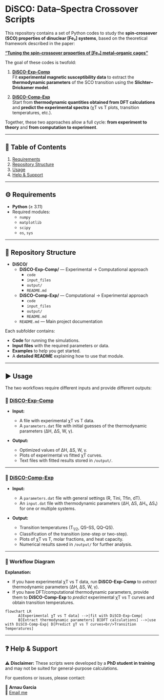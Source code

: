 # DiSCO: Data–Spectra Crossover Scripts  

This repository contains a set of Python codes to study the **spin-crossover (SCO) properties of dinuclear [Fe₂] systems**, based on the theoretical framework described in the paper:  

**[“Tuning the spin-crossover properties of [Fe₂] metal–organic cages”](https://doi.org/10.1039/D4DT01213E)** 

The goal of these codes is twofold:  

1. **[DiSCO-Exp-Comp](./DiSCO-Exp-Comp/)**  
   Fit **experimental magnetic susceptibility data** to extract the **thermodynamic parameters** of the SCO transition using the **Slichter–Drickamer model**.  

2. **[DiSCO-Comp-Exp](./DiSCO-Comp-Exp/)**  
   Start from **thermodynamic quantities obtained from DFT calculations** and **predict the experimental spectra** (χT vs T plots, transition temperatures, etc.).  

Together, these two approaches allow a full cycle: **from experiment to theory** and **from computation to experiment**.  

---

## 📑 Table of Contents  

1. [Requirements](#1-req)  
2. [Repository Structure](#2-struct)  
3. [Usage](#3-usage)  
4. [Help & Support](#4-help)  

---

<a name="1-req"></a>
## ⚙️ Requirements  

- **Python** (≥ 3.11)  
- Required modules:  
  - `numpy`  
  - `matplotlib`  
  - `scipy`  
  - `os`, `sys`  

---

<a name="2-struct"></a>
## 📂 Repository Structure  

- **DiSCO/**
  - **DiSCO-Exp-Comp/** — Experimental → Computational approach  
    - `code`  
    - `input_files`  
    - `output/`  
    - `README.md`  
  - **DiSCO-Comp-Exp/** — Computational → Experimental approach  
    - `code`  
    - `input_files`  
    - `output/`  
    - `README.md`  
  - `README.md` — Main project documentation  


Each subfolder contains:  
- **Code** for running the simulations.  
- **Input files** with the required parameters or data.  
- **Examples** to help you get started.  
- A **detailed README** explaining how to use that module.  

---

<a name="3-usage"></a>
## ▶️ Usage  

The two workflows require different inputs and provide different outputs:  

### 🔹 [DiSCO-Exp-Comp](./DiSCO-Exp-Comp/)  

- **Input:**  
  - A file with experimental χT vs T data.  
  - A `parameters.dat` file with initial guesses of the thermodynamic parameters (ΔH, ΔS, W, γ).  

- **Output:**  
  - Optimized values of ΔH, ΔS, W, γ.  
  - Plots of experimental vs fitted χT curves.  
  - Text files with fitted results stored in `/output/`.  

---

### 🔹 [DiSCO-Comp-Exp](./DiSCO-Comp-Exp/)  

- **Input:**  
  - A `parameters.dat` file with general settings (R, Tini, Tfin, dT).  
  - An `input.dat` file with thermodynamic parameters (ΔH, ΔS, ΔH₁, ΔS₁) for one or multiple systems.  

- **Output:**  
  - Transition temperatures (T<sub>1/2</sub>, QS–SS, QQ–QS).  
  - Classification of the transition (one-step or two-step).  
  - Plots of χT vs T, molar fractions, and heat capacity.  
  - Numerical results saved in `/output/` for further analysis.  

---

### 🔄 Workflow Diagram  
**Explanation:**  
- If you have experimental χT vs T data, run **DiSCO-Exp-Comp** to *extract* thermodynamic parameters (ΔH, ΔS, W, γ).  
- If you have DFT/computational thermodynamic parameters, provide them to **DiSCO-Comp-Exp** to *predict* experimental χT vs T curves and obtain transition temperatures.  


```mermaid
flowchart LR
      A[Experimental χT vs T data] -->|fit with DiSCO-Exp-Comp|
      B[Extract thermodynamic parameters] B[DFT calculations] -->|use with DiSCO-Comp-Exp| D[Predict χT vs T curves<br/>Transition Temperatures]
```
---

<a name="5-help"></a>
## ❓ Help & Support

⚠️ **Disclaimer:** These scripts were developed by a **PhD student in training** and may not be suited for general-purpose calculations.

For questions or issues, please contact:

👤 **Arnau Garcia**  
📧 [Email me](mailto:arnau.garcia@ub.edu)
